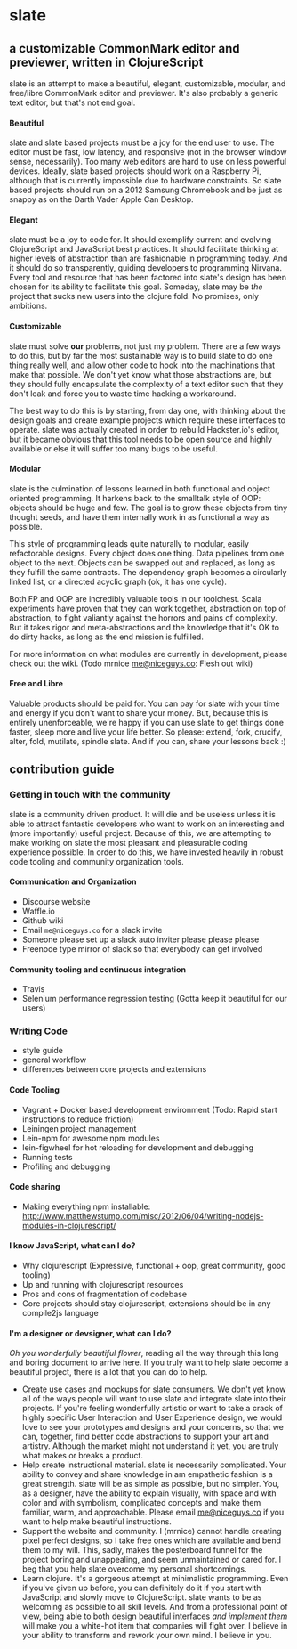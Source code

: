 # slate
a customizable CommonMark editor and previewer, written in ClojureScript
---
slate is an attempt to make a beautiful, elegant, customizable, modular, and free/libre CommonMark editor and previewer. It's also probably a generic text editor, but that's not end goal.

#### Beautiful
slate and slate based projects must be a joy for the end user to use. The editor must be fast, low latency, and responsive (not in the browser window sense, necessarily). Too many web editors are hard to use on less powerful devices. Ideally, slate based projects should work on a Raspberry Pi, although that is currently impossible due to hardware constraints. So slate based projects should run on a 2012 Samsung Chromebook and be just as snappy as on the Darth Vader Apple Can Desktop.

#### Elegant
slate must be a joy to code for. It should exemplify current and evolving ClojureScript and JavaScript best practices. It should facilitate thinking at higher levels of abstraction than are fashionable in programming today. And it should do so transparently, guiding developers to programming Nirvana. Every tool and resource that has been factored into slate's design has been chosen for its ability to facilitate this goal. Someday, slate may be *the* project that sucks new users into the clojure fold. No promises, only ambitions.

#### Customizable
slate must solve **our** problems, not just my problem. There are a few ways to do this, but by far the most sustainable way is to build slate to do one thing really well, and allow other code to hook into the machinations that make that possible. We don't yet know what those abstractions are, but they should fully encapsulate the complexity of a text editor such that they don't leak and force you to waste time hacking a workaround.

The best way to do this is by starting, from day one, with thinking about the design goals and create example projects which require these interfaces to operate. slate was actually created in order to rebuild Hackster.io's editor, but it became obvious that this tool needs to be open source and highly available or else it will suffer too many bugs to be useful.

#### Modular
slate is the culmination of lessons learned in both functional and object oriented programming. It harkens back to the smalltalk style of OOP: objects should be huge and few. The goal is to grow these objects from tiny thought seeds, and have them internally work in as functional a way as possible.

This style of programming leads quite naturally to modular, easily refactorable designs. Every object does one thing. Data pipelines from one object to the next. Objects can be swapped out and replaced, as long as they fulfill the same contracts. The dependency graph becomes a circularly linked list, or a directed acyclic graph (ok, it has one cycle).

Both FP and OOP are incredibly valuable tools in our toolchest. Scala experiments have proven that they can work together, abstraction on top of abstraction, to fight valiantly against the horrors and pains of complexity. But it takes rigor and meta-abstractions and the knowledge that it's OK to do dirty hacks, as long as the end mission is fulfilled.

For more information on what modules are currently in development, please check out the wiki. (Todo mrnice me@niceguys.co: Flesh out wiki)

#### Free and Libre
Valuable products should be paid for. You can pay for slate with your time and energy if you don't want to share your money. But, because this is entirely unenforceable, we're happy if you can use slate to get things done faster, sleep more and live your life better. So please: extend, fork, crucify, alter, fold, mutilate, spindle slate. And if you can, share your lessons back :)

## contribution guide

### Getting in touch with the community
slate is a community driven product. It will die and be useless unless it is able to attract fantastic developers who want to work on an interesting and (more importantly) useful project. Because of this, we are attempting to make working on slate the most pleasant and pleasurable coding experience possible. In order to do this, we have invested heavily in robust code tooling and community organization tools.

#### Communication and Organization
* Discourse website
* Waffle.io
* Github wiki
* Email `me@niceguys.co` for a slack invite
* Someone please set up a slack auto inviter please please please
* Freenode type mirror of slack so that everybody can get involved

#### Community tooling and continuous integration
* Travis
* Selenium performance regression testing (Gotta keep it beautiful for our users)

### Writing Code
* style guide
* general workflow
* differences between core projects and extensions

#### Code Tooling
* Vagrant + Docker based development environment (Todo: Rapid start instructions to reduce friction)
* Leiningen project management
* Lein-npm for awesome npm modules
* lein-figwheel for hot reloading for development and debugging
* Running tests
* Profiling and debugging

#### Code sharing
* Making everything npm installable: http://www.matthewstump.com/misc/2012/06/04/writing-nodejs-modules-in-clojurescript/

#### I know JavaScript, what can I do?
* Why clojurescript (Expressive, functional + oop, great community, good tooling)
* Up and running with clojurescript resources
* Pros and cons of fragmentation of codebase
* Core projects should stay clojurescript, extensions should be in any compile2js language

#### I'm a designer or devsigner, what can I do?
*Oh you wonderfully beautiful flower*, reading all the way through this long and boring document to arrive here. If you truly want to help slate become a beautiful project, there is a lot that you can do to help.

* Create use cases and mockups for slate consumers. We don't yet know all of the ways people will want to use slate and integrate slate into their projects. If you're feeling wonderfully artistic or want to take a crack of highly specific User Interaction and User Experience design, we would love to see your prototypes and designs and your concerns, so that we can, together, find better code abstractions to support your art and artistry. Although the market might not understand it yet, you are truly what makes or breaks a product.
* Help create instructional material. slate is necessarily complicated. Your ability to convey and share knowledge in am empathetic fashion is a great strength. slate will be as simple as possible, but no simpler. You, as a designer, have the ability to explain visually, with space and with color and with symbolism, complicated concepts and make them familiar, warm, and approachable. Please email me@niceguys.co if you want to help make beautiful instructions.
* Support the website and community. I (mrnice) cannot handle creating pixel perfect designs, so I take free ones which are available and bend them to my will. This, sadly, makes the posterboard funnel for the project boring and unappealing, and seem unmaintained or cared for. I beg that you help slate overcome my personal shortcomings.
* Learn clojure. It's a gorgeous attempt at minimalistic programming. Even if you've given up before, you can definitely do it if you start with JavaScript and slowly move to ClojureScript. slate wants to be as welcoming as possible to all skill levels. And from a professional point of view, being able to both design beautiful interfaces *and implement them* will make you a white-hot item that companies will fight over. I believe in your ability to transform and rework your own mind. I believe in you.
